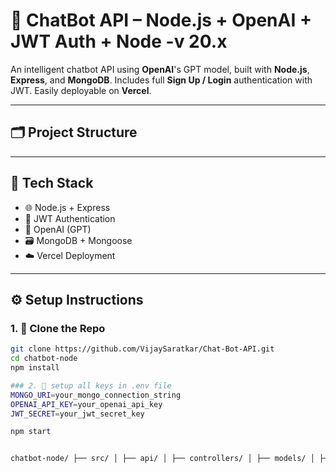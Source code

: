 # 🤖 ChatBot API – Node.js + OpenAI + JWT Auth + Node -v 20.x

An intelligent chatbot API using **OpenAI**'s GPT model, built with **Node.js**, **Express**, and **MongoDB**. Includes full **Sign Up / Login** authentication with JWT. Easily deployable on **Vercel**.

---

## 🗂️ Project Structure
---

## 🧰 Tech Stack

- 🌐 Node.js + Express
- 🔐 JWT Authentication
- 🧠 OpenAI (GPT)
- 🗃️ MongoDB + Mongoose
- ☁️ Vercel Deployment

---

## ⚙️ Setup Instructions

### 1. 🔻 Clone the Repo

```bash
git clone https://github.com/VijaySaratkar/Chat-Bot-API.git
cd chatbot-node
npm install

### 2. 🔻 setup all keys in .env file
MONGO_URI=your_mongo_connection_string
OPENAI_API_KEY=your_openai_api_key
JWT_SECRET=your_jwt_secret_key

npm start


chatbot-node/ ├── src/ │ ├── api/ │ ├── controllers/ │ ├── models/ │ ├── routes/ │ └── utils/ ├── .env ├── .gitignore ├── vercel.json ├── package.json └── README.md
